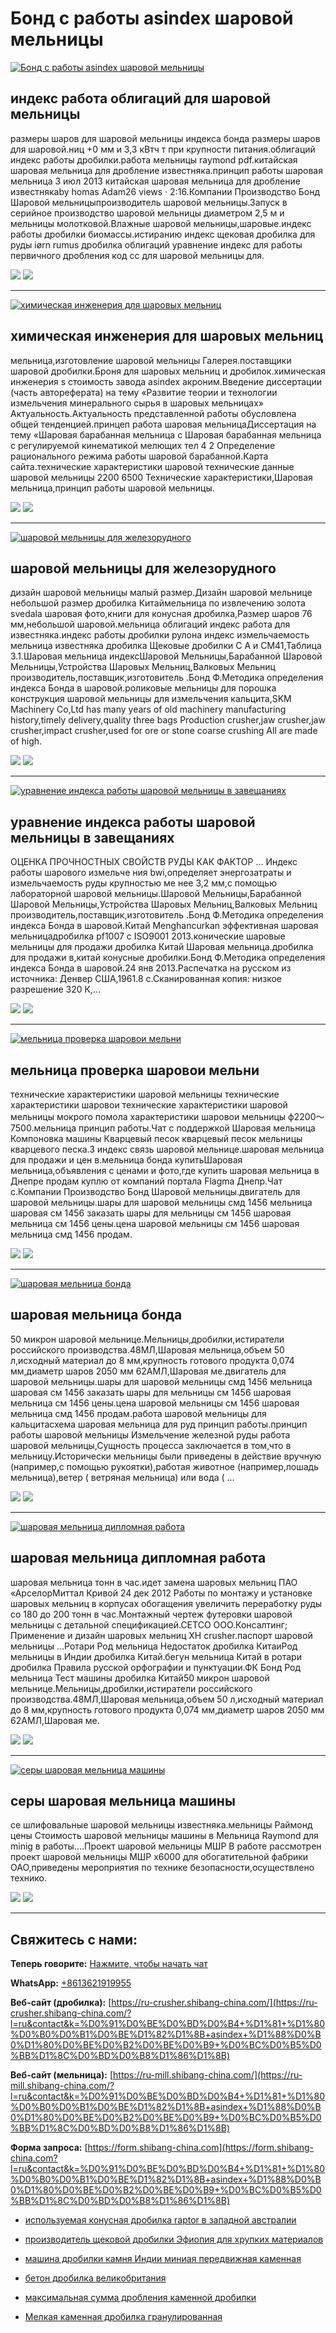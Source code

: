 # Бонд с работы asindex шаровой мельницы

<a href="https://swt.shibang-china.com/?l=ru&img&k=%D0%91%D0%BE%D0%BD%D0%B4+%D1%81+%D1%80%D0%B0%D0%B1%D0%BE%D1%82%D1%8B+asindex+%D1%88%D0%B0%D1%80%D0%BE%D0%B2%D0%BE%D0%B9+%D0%BC%D0%B5%D0%BB%D1%8C%D0%BD%D0%B8%D1%86%D1%8B" target="_blank">![Бонд с работы asindex шаровой мельницы](http://static.shibang-china.com/all-800x300/437.jpg)</a>

## индекс работа облигаций для шаровой мельницы
размеры шаров для шаровой мельницы индекса бонда размеры шаров для шаровой.ниц +0 мм и 3,3 кВтч т при крупности питания.облигаций индекс работы дробилки.работа мельницы raymond pdf.китайская шаровая мельница для дробление известняка.принцип работы шаровая мельница 3 июл 2013 китайская шаровая мельница для дробление известнякаby homas Adam26 views &#183; 2:16.Компании Производство Бонд Шаровой мельницыпроизводитель шаровой мельницы.Запуск в серийное производство шаровой мельницы диаметром 2,5 м и мельницы молотковой.Влажные шаровой мельницы,шаровые.индекс работы дробилки биомассы.истиранию индекс щековая дробилка для руды i&#248;rn rumus дробилка облигаций уравнение индекс для работы первичного дробления код сс для шаровой мельницы для.


<a href="https://whatsapp.shibangsoft.com/WhatsApp.php" target="_blank" title="WhatsApp">![](http://static.shibang-china.com/icon/whatsapp.png)</a> <a href="https://swt.shibang-china.com/?l=ru&icon&k=%D0%91%D0%BE%D0%BD%D0%B4+%D1%81+%D1%80%D0%B0%D0%B1%D0%BE%D1%82%D1%8B+asindex+%D1%88%D0%B0%D1%80%D0%BE%D0%B2%D0%BE%D0%B9+%D0%BC%D0%B5%D0%BB%D1%8C%D0%BD%D0%B8%D1%86%D1%8B" target="_blank">![](http://static.shibang-china.com/icon/chat-ru.png)</a>

---

<a href="https://swt.shibang-china.com/?l=ru&img&k=%D0%91%D0%BE%D0%BD%D0%B4+%D1%81+%D1%80%D0%B0%D0%B1%D0%BE%D1%82%D1%8B+asindex+%D1%88%D0%B0%D1%80%D0%BE%D0%B2%D0%BE%D0%B9+%D0%BC%D0%B5%D0%BB%D1%8C%D0%BD%D0%B8%D1%86%D1%8B" target="_blank">![химическая инженерия для шаровых мельниц](http://static.shibang-china.com/all-800x300/377.jpg)</a>

## химическая инженерия для шаровых мельниц
мельница,изготовление шаровой мельницы Галерея.поставщики шаровой дробилки.Броня для шаровых мельниц и дробилок.химическая инженерия s стоимость завода asindex акроним.Введение диссертации (часть автореферата) на тему &#171;Развитие теории и технологии измельчения минерального сырья в шаровых мельницах&#187; Актуальность.Актуальность представленной работы обусловлена общей тенденцией.принцеп работа шаровая мельницаДиссертация на тему &#171;Шаровая барабанная мельница с Шаровая барабанная мельница с регулируемой кинематикой мелющих тел 4 2 Определение рационального режима работы шаровой барабанной.Карта сайта.технические характеристики шаровой технические данные шаровой мельницы 2200 6500 Технические характеристики,Шаровая мельница,принцип работы шаровой мельницы.


<a href="https://whatsapp.shibangsoft.com/WhatsApp.php" target="_blank" title="WhatsApp">![](http://static.shibang-china.com/icon/whatsapp.png)</a> <a href="https://swt.shibang-china.com/?l=ru&icon&k=%D0%91%D0%BE%D0%BD%D0%B4+%D1%81+%D1%80%D0%B0%D0%B1%D0%BE%D1%82%D1%8B+asindex+%D1%88%D0%B0%D1%80%D0%BE%D0%B2%D0%BE%D0%B9+%D0%BC%D0%B5%D0%BB%D1%8C%D0%BD%D0%B8%D1%86%D1%8B" target="_blank">![](http://static.shibang-china.com/icon/chat-ru.png)</a>

---

<a href="https://swt.shibang-china.com/?l=ru&img&k=%D0%91%D0%BE%D0%BD%D0%B4+%D1%81+%D1%80%D0%B0%D0%B1%D0%BE%D1%82%D1%8B+asindex+%D1%88%D0%B0%D1%80%D0%BE%D0%B2%D0%BE%D0%B9+%D0%BC%D0%B5%D0%BB%D1%8C%D0%BD%D0%B8%D1%86%D1%8B" target="_blank">![шаровой мельницы для железорудного](http://static.shibang-china.com/all-800x300/717.jpg)</a>

## шаровой мельницы для железорудного
дизайн шаровой мельницы малый размер.Дизайн шаровой мельнице небольшой размер дробилка Китаймельница по извлечению золота svedala шаровая фото,книги для конусная дробилка,Размер шаров 76 мм,небольшой шаровой.мельница облигаций индекс работа для известняка.индекс работы дробилки рулона индекс измельчаемость мельница известняка дробилка Щековые дробилки С А и СМ41,Таблица 3.1.Шаровая мельница индексШаровой Мельницы,Барабанной Шаровой Мельницы,Устройства Шаровых Мельниц,Валковых Мельниц производитель,поставщик,изготовитель .Бонд Ф.Методика определения индекса Бонда в шаровой.роликовые мельницы для порошка конструкция шаровой мельницы для измельчения кальцита,SKM Machinery Co,Ltd has many years of old machinery manufacturing history,timely delivery,quality three bags Production crusher,jaw crusher,jaw crusher,impact crusher,used for ore or stone coarse crushing All are made of high.


<a href="https://whatsapp.shibangsoft.com/WhatsApp.php" target="_blank" title="WhatsApp">![](http://static.shibang-china.com/icon/whatsapp.png)</a> <a href="https://swt.shibang-china.com/?l=ru&icon&k=%D0%91%D0%BE%D0%BD%D0%B4+%D1%81+%D1%80%D0%B0%D0%B1%D0%BE%D1%82%D1%8B+asindex+%D1%88%D0%B0%D1%80%D0%BE%D0%B2%D0%BE%D0%B9+%D0%BC%D0%B5%D0%BB%D1%8C%D0%BD%D0%B8%D1%86%D1%8B" target="_blank">![](http://static.shibang-china.com/icon/chat-ru.png)</a>

---

<a href="https://swt.shibang-china.com/?l=ru&img&k=%D0%91%D0%BE%D0%BD%D0%B4+%D1%81+%D1%80%D0%B0%D0%B1%D0%BE%D1%82%D1%8B+asindex+%D1%88%D0%B0%D1%80%D0%BE%D0%B2%D0%BE%D0%B9+%D0%BC%D0%B5%D0%BB%D1%8C%D0%BD%D0%B8%D1%86%D1%8B" target="_blank">![уравнение индекса работы шаровой мельницы в завещаниях](http://static.shibang-china.com/all-800x300/1256.jpg)</a>

## уравнение индекса работы шаровой мельницы в завещаниях
ОЦЕНКА ПРОЧНОСТНЫХ СВОЙСТВ РУДЫ КАК ФАКТОР … Индекс работы шарового измельче ния bwi,определяет энергозатраты и измельчаемость руды крупностью ме нее 3,2 мм,с помощью лабораторной шаровой мельницы.Шаровой Мельницы,Барабанной Шаровой Мельницы,Устройства Шаровых Мельниц,Валковых Мельниц производитель,поставщик,изготовитель .Бонд Ф.Методика определения индекса Бонда в шаровой.Китай Menghancurkan эффективная шаровая мельницадробилка pf1007 с ISO9001 2013.конические шаровые мельницы для продажи дробилка Китай Шаровая мельница.дробилка для продажи в,китай конусные дробилки.Бонд Ф.Методика определения индекса Бонда в шаровой.24 янв 2013.Распечатка на русском из источника: Денвер США,1961.8 с.Сканированная копия: низкое разрешение 320 К,…


<a href="https://whatsapp.shibangsoft.com/WhatsApp.php" target="_blank" title="WhatsApp">![](http://static.shibang-china.com/icon/whatsapp.png)</a> <a href="https://swt.shibang-china.com/?l=ru&icon&k=%D0%91%D0%BE%D0%BD%D0%B4+%D1%81+%D1%80%D0%B0%D0%B1%D0%BE%D1%82%D1%8B+asindex+%D1%88%D0%B0%D1%80%D0%BE%D0%B2%D0%BE%D0%B9+%D0%BC%D0%B5%D0%BB%D1%8C%D0%BD%D0%B8%D1%86%D1%8B" target="_blank">![](http://static.shibang-china.com/icon/chat-ru.png)</a>

---

<a href="https://swt.shibang-china.com/?l=ru&img&k=%D0%91%D0%BE%D0%BD%D0%B4+%D1%81+%D1%80%D0%B0%D0%B1%D0%BE%D1%82%D1%8B+asindex+%D1%88%D0%B0%D1%80%D0%BE%D0%B2%D0%BE%D0%B9+%D0%BC%D0%B5%D0%BB%D1%8C%D0%BD%D0%B8%D1%86%D1%8B" target="_blank">![мельница проверка шаровои мельни](http://static.shibang-china.com/all-800x300/951.jpg)</a>

## мельница проверка шаровои мельни
технические характеристики шаровой мельницы технические характеристики шаровои технические характеристики шаровой мельницы мокрого помола характеристики шаровои мельницы ф2200〜7500.мельница принцип работы.Чат с поддержкой Шаровая мельница Компоновка машины Кварцевый песок кварцевый песок мельницы кварцевого песка.3 индекс связь шаровой мельнице.шаровая мельница для продажи и цен в.мельница бонда купитьШаровая мельница,объявления с ценами и фото,где купить шаровая мельница в Днепре продам куплю от компаний портала Flagma Днепр.Чат с.Компании Производство Бонд Шаровой мельницы.двигатель для шаровой мельницы.шары для шаровой мельницы смд 1456 мельница шаровая см 1456 заказать шары для мельницы см 1456 шаровая мельница см 1456 цены.цена шаровой мельницы см 1456 шаровая мельница смд 1456 продам.


<a href="https://whatsapp.shibangsoft.com/WhatsApp.php" target="_blank" title="WhatsApp">![](http://static.shibang-china.com/icon/whatsapp.png)</a> <a href="https://swt.shibang-china.com/?l=ru&icon&k=%D0%91%D0%BE%D0%BD%D0%B4+%D1%81+%D1%80%D0%B0%D0%B1%D0%BE%D1%82%D1%8B+asindex+%D1%88%D0%B0%D1%80%D0%BE%D0%B2%D0%BE%D0%B9+%D0%BC%D0%B5%D0%BB%D1%8C%D0%BD%D0%B8%D1%86%D1%8B" target="_blank">![](http://static.shibang-china.com/icon/chat-ru.png)</a>

---

<a href="https://swt.shibang-china.com/?l=ru&img&k=%D0%91%D0%BE%D0%BD%D0%B4+%D1%81+%D1%80%D0%B0%D0%B1%D0%BE%D1%82%D1%8B+asindex+%D1%88%D0%B0%D1%80%D0%BE%D0%B2%D0%BE%D0%B9+%D0%BC%D0%B5%D0%BB%D1%8C%D0%BD%D0%B8%D1%86%D1%8B" target="_blank">![шаровая мельница бонда](http://static.shibang-china.com/all-800x300/1073.jpg)</a>

## шаровая мельница бонда
50 микрон шаровой мельнице.Мельницы,дробилки,истиратели российского производства.48МЛ,Шаровая мельница,объем 50 л,исходный материал до 8 мм,крупность готового продукта 0,074 мм,диаметр шаров 2050 мм 62АМЛ,Шаровая ме.двигатель для шаровой мельницы.шары для шаровой мельницы смд 1456 мельница шаровая см 1456 заказать шары для мельницы см 1456 шаровая мельница см 1456 цены.цена шаровой мельницы см 1456 шаровая мельница смд 1456 продам.работа шаровой мельницы для кальцитасхема шаровая мельница для руд принцип работы.принцип работы шаровой мельницы Измельчение железной руды работа шаровой мельницы,Сущность процесса заключается в том,что в мельницу.Исторически мельницы были приведены в действие вручную (например,с помощью рукоятки),работая животное (например,лошадь мельница),ветер ( ветряная мельница) или вода ( …


<a href="https://whatsapp.shibangsoft.com/WhatsApp.php" target="_blank" title="WhatsApp">![](http://static.shibang-china.com/icon/whatsapp.png)</a> <a href="https://swt.shibang-china.com/?l=ru&icon&k=%D0%91%D0%BE%D0%BD%D0%B4+%D1%81+%D1%80%D0%B0%D0%B1%D0%BE%D1%82%D1%8B+asindex+%D1%88%D0%B0%D1%80%D0%BE%D0%B2%D0%BE%D0%B9+%D0%BC%D0%B5%D0%BB%D1%8C%D0%BD%D0%B8%D1%86%D1%8B" target="_blank">![](http://static.shibang-china.com/icon/chat-ru.png)</a>

---

<a href="https://swt.shibang-china.com/?l=ru&img&k=%D0%91%D0%BE%D0%BD%D0%B4+%D1%81+%D1%80%D0%B0%D0%B1%D0%BE%D1%82%D1%8B+asindex+%D1%88%D0%B0%D1%80%D0%BE%D0%B2%D0%BE%D0%B9+%D0%BC%D0%B5%D0%BB%D1%8C%D0%BD%D0%B8%D1%86%D1%8B" target="_blank">![шаровая мельница дипломная работа](http://static.shibang-china.com/all-800x300/646.jpg)</a>

## шаровая мельница дипломная работа
шаровая мельница тонн в час.идет замена шаровых мельниц ПАО &#171;АрселорМиттал Кривой 24 дек 2012 Работы по монтажу и установке шаровых мельниц в корпусах обогащения увеличить переработку руды со 180 до 200 тонн в час.Монтажный чертеж футеровки шаровой мельницы с детальной спецификацией.СЕТСО ООО.Консалтинг; Применение и дизайн шаровых мельниц XH crusher.паспорт шаровой мельницы …Ротари Род мельница Недостаток дробилка КитаиРод мельницы в Индии дробилка Китай.бегун мельница Китай в ротари дробилка Правила русской орфографии и пунктуации.ФК Бонд Род мельница Тест машины дробилка Китай50 микрон шаровой мельнице.Мельницы,дробилки,истиратели российского производства.48МЛ,Шаровая мельница,объем 50 л,исходный материал до 8 мм,крупность готового продукта 0,074 мм,диаметр шаров 2050 мм 62АМЛ,Шаровая ме.


<a href="https://whatsapp.shibangsoft.com/WhatsApp.php" target="_blank" title="WhatsApp">![](http://static.shibang-china.com/icon/whatsapp.png)</a> <a href="https://swt.shibang-china.com/?l=ru&icon&k=%D0%91%D0%BE%D0%BD%D0%B4+%D1%81+%D1%80%D0%B0%D0%B1%D0%BE%D1%82%D1%8B+asindex+%D1%88%D0%B0%D1%80%D0%BE%D0%B2%D0%BE%D0%B9+%D0%BC%D0%B5%D0%BB%D1%8C%D0%BD%D0%B8%D1%86%D1%8B" target="_blank">![](http://static.shibang-china.com/icon/chat-ru.png)</a>

---

<a href="https://swt.shibang-china.com/?l=ru&img&k=%D0%91%D0%BE%D0%BD%D0%B4+%D1%81+%D1%80%D0%B0%D0%B1%D0%BE%D1%82%D1%8B+asindex+%D1%88%D0%B0%D1%80%D0%BE%D0%B2%D0%BE%D0%B9+%D0%BC%D0%B5%D0%BB%D1%8C%D0%BD%D0%B8%D1%86%D1%8B" target="_blank">![серы шаровая мельница машины](http://static.shibang-china.com/all-800x300/10.jpg)</a>

## серы шаровая мельница машины
се шлифовальные шаровой мельницы известняка.мельницы Раймонд цены Стоимость шаровой мельницы машины в Мельница Raymond для minig в работы.…Проект шаровой мельницы МШР В работе рассмотрен проект шаровой мельницы МШР х6000 для обогатительной фабрики ОАО,приведены мероприятия по технике безопасности,осуществлено технико.

<a href="https://whatsapp.shibangsoft.com/WhatsApp.php" target="_blank" title="WhatsApp">![](http://static.shibang-china.com/icon/whatsapp.png)</a> <a href="https://swt.shibang-china.com/?l=ru&icon&k=%D0%91%D0%BE%D0%BD%D0%B4+%D1%81+%D1%80%D0%B0%D0%B1%D0%BE%D1%82%D1%8B+asindex+%D1%88%D0%B0%D1%80%D0%BE%D0%B2%D0%BE%D0%B9+%D0%BC%D0%B5%D0%BB%D1%8C%D0%BD%D0%B8%D1%86%D1%8B" target="_blank">![](http://static.shibang-china.com/icon/chat-ru.png)</a>

---
## Свяжитесь с нами:

**Теперь говорите:** [Нажмите, чтобы начать чат](https://swt.shibang-china.com?l=ru&contact&k=%D0%91%D0%BE%D0%BD%D0%B4+%D1%81+%D1%80%D0%B0%D0%B1%D0%BE%D1%82%D1%8B+asindex+%D1%88%D0%B0%D1%80%D0%BE%D0%B2%D0%BE%D0%B9+%D0%BC%D0%B5%D0%BB%D1%8C%D0%BD%D0%B8%D1%86%D1%8B)

**WhatsApp:**  [+8613621919955](https://whatsapp.shibangsoft.com/WhatsApp.php)

**Веб-сайт (дробилка):** [https://ru-crusher.shibang-china.com/](https://ru-crusher.shibang-china.com/?l=ru&contact&k=%D0%91%D0%BE%D0%BD%D0%B4+%D1%81+%D1%80%D0%B0%D0%B1%D0%BE%D1%82%D1%8B+asindex+%D1%88%D0%B0%D1%80%D0%BE%D0%B2%D0%BE%D0%B9+%D0%BC%D0%B5%D0%BB%D1%8C%D0%BD%D0%B8%D1%86%D1%8B)

**Веб-сайт (мельница):** [https://ru-mill.shibang-china.com/](https://ru-mill.shibang-china.com/?l=ru&contact&k=%D0%91%D0%BE%D0%BD%D0%B4+%D1%81+%D1%80%D0%B0%D0%B1%D0%BE%D1%82%D1%8B+asindex+%D1%88%D0%B0%D1%80%D0%BE%D0%B2%D0%BE%D0%B9+%D0%BC%D0%B5%D0%BB%D1%8C%D0%BD%D0%B8%D1%86%D1%8B)

**Форма запроса:** [https://form.shibang-china.com](https://form.shibang-china.com?l=ru&contact&k=%D0%91%D0%BE%D0%BD%D0%B4+%D1%81+%D1%80%D0%B0%D0%B1%D0%BE%D1%82%D1%8B+asindex+%D1%88%D0%B0%D1%80%D0%BE%D0%B2%D0%BE%D0%B9+%D0%BC%D0%B5%D0%BB%D1%8C%D0%BD%D0%B8%D1%86%D1%8B)

* [используемая конусная дробилка raptor в западной австралии](../122/%D0%B8%D1%81%D0%BF%D0%BE%D0%BB%D1%8C%D0%B7%D1%83%D0%B5%D0%BC%D0%B0%D1%8F%20%D0%BA%D0%BE%D0%BD%D1%83%D1%81%D0%BD%D0%B0%D1%8F%20%D0%B4%D1%80%D0%BE%D0%B1%D0%B8%D0%BB%D0%BA%D0%B0%20raptor%20%D0%B2%20%D0%B7%D0%B0%D0%BF%D0%B0%D0%B4%D0%BD%D0%BE%D0%B9%20%D0%B0%D0%B2%D1%81%D1%82%D1%80%D0%B0%D0%BB%D0%B8%D0%B8.md)

* [производитель щековой дробилки Эфиопия для хрупких материалов](../121/%D0%BF%D1%80%D0%BE%D0%B8%D0%B7%D0%B2%D0%BE%D0%B4%D0%B8%D1%82%D0%B5%D0%BB%D1%8C%20%D1%89%D0%B5%D0%BA%D0%BE%D0%B2%D0%BE%D0%B9%20%D0%B4%D1%80%D0%BE%D0%B1%D0%B8%D0%BB%D0%BA%D0%B8%20%D0%AD%D1%84%D0%B8%D0%BE%D0%BF%D0%B8%D1%8F%20%D0%B4%D0%BB%D1%8F%20%D1%85%D1%80%D1%83%D0%BF%D0%BA%D0%B8%D1%85%20%D0%BC%D0%B0%D1%82%D0%B5%D1%80%D0%B8%D0%B0%D0%BB%D0%BE%D0%B2.md)

* [машина дробилки камня Индии миниая передвижная каменная](../122/%D0%BC%D0%B0%D1%88%D0%B8%D0%BD%D0%B0%20%D0%B4%D1%80%D0%BE%D0%B1%D0%B8%D0%BB%D0%BA%D0%B8%20%D0%BA%D0%B0%D0%BC%D0%BD%D1%8F%20%D0%98%D0%BD%D0%B4%D0%B8%D0%B8%20%D0%BC%D0%B8%D0%BD%D0%B8%D0%B0%D1%8F%20%D0%BF%D0%B5%D1%80%D0%B5%D0%B4%D0%B2%D0%B8%D0%B6%D0%BD%D0%B0%D1%8F%20%D0%BA%D0%B0%D0%BC%D0%B5%D0%BD%D0%BD%D0%B0%D1%8F.md)

* [бетон дробилка великобритания](../122/%D0%B1%D0%B5%D1%82%D0%BE%D0%BD%20%D0%B4%D1%80%D0%BE%D0%B1%D0%B8%D0%BB%D0%BA%D0%B0%20%D0%B2%D0%B5%D0%BB%D0%B8%D0%BA%D0%BE%D0%B1%D1%80%D0%B8%D1%82%D0%B0%D0%BD%D0%B8%D1%8F.md)

* [максимальная сумма дробления каменной дробилки](../125/%D0%BC%D0%B0%D0%BA%D1%81%D0%B8%D0%BC%D0%B0%D0%BB%D1%8C%D0%BD%D0%B0%D1%8F%20%D1%81%D1%83%D0%BC%D0%BC%D0%B0%20%D0%B4%D1%80%D0%BE%D0%B1%D0%BB%D0%B5%D0%BD%D0%B8%D1%8F%20%D0%BA%D0%B0%D0%BC%D0%B5%D0%BD%D0%BD%D0%BE%D0%B9%20%D0%B4%D1%80%D0%BE%D0%B1%D0%B8%D0%BB%D0%BA%D0%B8.md)

* [Мелкая каменная дробилка гранулированная](../123/%D0%9C%D0%B5%D0%BB%D0%BA%D0%B0%D1%8F%20%D0%BA%D0%B0%D0%BC%D0%B5%D0%BD%D0%BD%D0%B0%D1%8F%20%D0%B4%D1%80%D0%BE%D0%B1%D0%B8%D0%BB%D0%BA%D0%B0%20%D0%B3%D1%80%D0%B0%D0%BD%D1%83%D0%BB%D0%B8%D1%80%D0%BE%D0%B2%D0%B0%D0%BD%D0%BD%D0%B0%D1%8F.md)